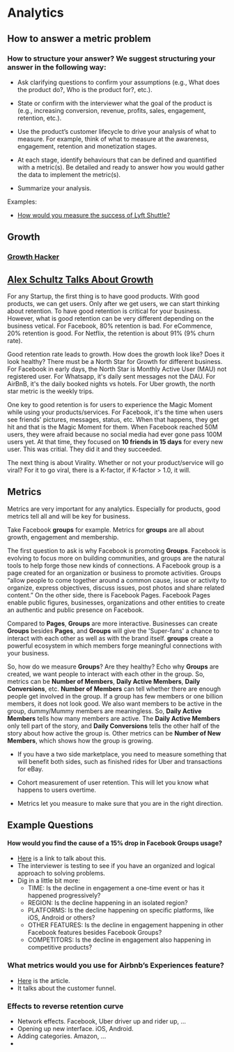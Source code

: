 Analytics
==========

## How to answer a metric problem

### **How to structure your answer? We suggest structuring your answer in the following way:**

  - Ask clarifying questions to confirm your assumptions (e.g., What does the product do?, Who is the product for?, etc.).

  - State or confirm with the interviewer what the goal of the product is (e.g., increasing conversion, revenue, profits, sales, engagement, retention, etc.).

  - Use the product’s customer lifecycle to drive your analysis of what to measure. For example, think of what to measure at the awareness, engagement, retention and monetization stages.

  - At each stage, identify behaviours that can be defined and quantified with a metric(s). Be detailed and ready to answer how you would gather the data to implement the metric(s).

  - Summarize your analysis.

Examples:

  - [How would you measure the success of Lyft Shuttle?](https://medium.com/stellarpeers/how-would-you-measure-the-success-of-lyft-shuttle-5326796fcb48)

## Growth

### [Growth Hacker](https://growthhackers.com/)

## [Alex Schultz Talks About Growth](https://www.youtube.com/watch?v=n_yHZ_vKjno)

For any Startup, the first thing is to have good products. With good products, we can get users. Only after we get users, we can start thinking about retention. To have good retention is critical for your business. However, what is good retention can be very different depending on the business vetical. For Facebook, 80% retention is bad. For eCommence, 20% retention is good. For Netflix, the retention is about 91% (9% churn rate).

Good retention rate leads to growth. How does the growth look like? Does it look healthy? There must be a North Star for Growth for different business. For Facebook in early days, the North Star is Monthly Active User (MAU) not registered user. For Whatsapp, it's daily sent messages not the DAU. For AirBnB, it's the daily booked nights vs hotels. For Uber growth, the north star metric is the weekly trips. 

One key to good retention is for users to experience the Magic Moment while using your products/services. For Facebook, it's the time when users see friends' pictures, messages, status, etc. When that happens, they get hit and that is the Magic Moment for them. When Facebook reached 50M users, they were afraid because no social media had ever gone pass 100M users yet. At that time, they focused on **10 friends in 15 days** for every new user. This was critial. They did it and they succeeded.

The next thing is about Virality. Whether or not your product/service will go viral? For it to go viral, there is a K-factor, if K-factor > 1.0, it will. 

## Metrics

Metrics are very important for any analytics. Especially for products, good metrics tell all and will be key for business. 

Take Facebook **groups** for example. Metrics for **groups** are all about growth, engagement and membership.

The first question to ask is why Facebook is promoting **Groups**. Facebook is evolving to focus more on building communities, and groups are the natural tools to help forge those new kinds of connections. A Facebook group is a page created for an organization or business to promote activities. Groups “allow people to come together around a common cause, issue or activity to organize, express objectives, discuss issues, post photos and share related content.” On the other side, there is Facebook Pages. Facebook Pages enable public figures, businesses, organizations and other entities to create an authentic and public presence on Facebook.

Compared to **Pages**, **Groups** are more interactive. Businesses can create **Groups** besides **Pages**, and **Groups** will give the 'Super-fans' a chance to interact with each other as well as with the brand itself. **groups** create a powerful ecosystem in which members forge meaningful connections with your business.

So, how do we measure **Groups**? Are they healthy? Echo why **Groups** are created, we want people to interact with each other in the group. So, metrics can be **Number of Members**, **Daily Active Members**, **Daily Conversions**, etc. **Number of Members** can tell whether there are enough people get involved in the group. If a group has few members or one billion members, it does not look good. We also want members to be active in the group, dummy/Mummy members are meaningless. So, **Daily Active Members** tells how many members are active. The **Daily Active Members** only tell part of the story, and **Daily Conversions** tells the other half of the story about how active the group is. Other metrics can be **Number of New Members**, which shows how the group is growing.

  - If you have a two side marketplace, you need to measure something that will benefit both sides, such as finished rides for Uber and transactions for eBay. 

  - Cohort measurement of user retention. This will let you know what happens to users overtime. 

  - Metrics let you measure to make sure that you are in the right direction.

## Example Questions

#### How would you find the cause of a 15% drop in Facebook Groups usage?

  - [Here](https://medium.com/stellarpeers/how-would-you-find-the-cause-of-a-15-drop-in-facebook-groups-usage-47a09de6ef30) is a link to talk about this.
  - The interviewer is testing to see if you have an organized and logical approach to solving problems.
  - Dig in a little bit more:
    - TIME: Is the decline in engagement a one-time event or has it happened progressively?
    - REGION: Is the decline happening in an isolated region?
    - PLATFORMS: Is the decline happening on specific platforms, like iOS, Android or others?
    - OTHER FEATURES: Is the decline in engagement happening in other Facebook features besides Facebook Groups?
    - COMPETITORS: Is the decline in engagement also happening in competitive products?

### What metrics would you use for Airbnb’s Experiences feature?
  - [Here](https://medium.com/stellarpeers/what-metrics-would-you-use-for-airbnbs-experiences-feature-9ca0b950ac08) is the article.
  - It talks about the customer funnel.

### Effects to reverse retention curve
  - Network effects. Facebook, Uber driver up and rider up, ...
  - Opening up new interface. iOS, Android.
  - Adding categories. Amazon, ...
  - 
